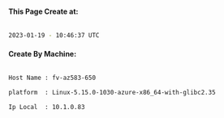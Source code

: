 
   
#### This Page Create at:

```bash

2023-01-19 - 10:46:37 UTC

```

#### Create By Machine:

```bash

Host Name : fv-az583-650

platform  : Linux-5.15.0-1030-azure-x86_64-with-glibc2.35

Ip Local  : 10.1.0.83

```

